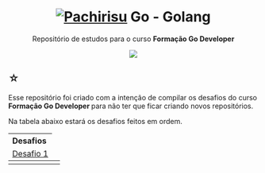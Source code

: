 <h1 align="center">
    <a href="https://pokemondb.net/pokedex/pachirisu"><img src="https://img.pokemondb.net/sprites/black-white/anim/normal/pachirisu-f.gif" alt="Pachirisu"></a>
    <span>Go - Golang</span>
</h1>

<div align="center">
    <p> 
        Repositório de estudos para o curso <strong> Formação Go Developer </strong> <br>
    </p>
    <img src="https://img.shields.io/badge/golang-black?style=for-the-badge&logo=Go&logoColor=nlue" />
    <br>
</div>

<div>
    <h2>☆</h2>
    <p>
    Esse repositório foi criado com a intenção de compilar os desafios do curso <strong> Formação Go Developer </strong> para não ter que ficar criando novos repositórios.</p>
    <p>Na tabela abaixo estará os desafios feitos em ordem. <br>
    <table>
        <thead>
            <tr align="left">
              <th>Desafios</th>
            </tr>
            <tr>
              <td><a href="https://github.com/arthurwaleixo/golang_dio_challenges/challenges/challenge1.go">Desafio 1</a></td>
            </tr>
        </thead>
    <tbody align="left">
        <tr>
            <td></td>
            <td>
            </td>
        </tr>
    </tbody>
    <tfoot></tfoot>
    </table>
</div>